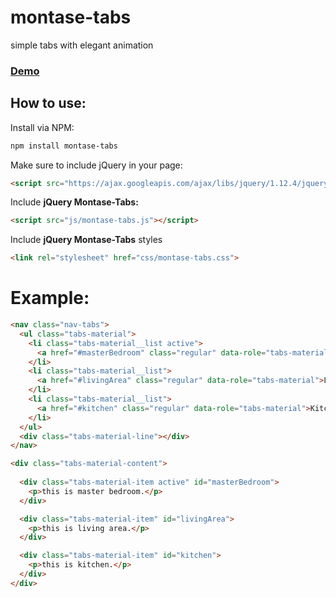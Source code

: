 # montase-tabs
simple tabs with elegant animation

### [Demo](https://thofik93.github.io/montase-tabs/)

## How to use:

Install via NPM:

```html
npm install montase-tabs
```

Make sure to include jQuery in your page:

```html
<script src="https://ajax.googleapis.com/ajax/libs/jquery/1.12.4/jquery.min.js"></script>
```

Include **jQuery Montase-Tabs:**

```html
<script src="js/montase-tabs.js"></script>
```

Include **jQuery Montase-Tabs** styles

```html
<link rel="stylesheet" href="css/montase-tabs.css">
```



# Example:

```html
<nav class="nav-tabs">
  <ul class="tabs-material">
    <li class="tabs-material__list active">
      <a href="#masterBedroom" class="regular" data-role="tabs-material">Master Bedroom</a>
    </li>
    <li class="tabs-material__list">
      <a href="#livingArea" class="regular" data-role="tabs-material">Living Area</a>
    </li>
    <li class="tabs-material__list">
      <a href="#kitchen" class="regular" data-role="tabs-material">Kitchen</a>
    </li>
  </ul>
  <div class="tabs-material-line"></div>
</nav>

<div class="tabs-material-content">
  
  <div class="tabs-material-item active" id="masterBedroom">
    <p>this is master bedroom.</p>
  </div>

  <div class="tabs-material-item" id="livingArea">
    <p>this is living area.</p>
  </div>

  <div class="tabs-material-item" id="kitchen">
    <p>this is kitchen.</p>
  </div>
</div>
```

